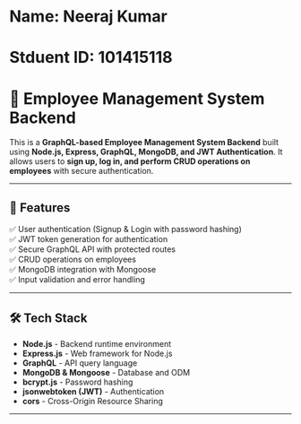 # Name: Neeraj Kumar
# Stduent ID: 101415118


# 🚀 Employee Management System Backend

This is a **GraphQL-based Employee Management System Backend** built using **Node.js, Express, GraphQL, MongoDB, and JWT Authentication**. It allows users to **sign up, log in, and perform CRUD operations on employees** with secure authentication.

---

## 📌 Features
✅ User authentication (Signup & Login with password hashing)  
✅ JWT token generation for authentication  
✅ Secure GraphQL API with protected routes  
✅ CRUD operations on employees  
✅ MongoDB integration with Mongoose  
✅ Input validation and error handling  

---

## 🛠️ Tech Stack
- **Node.js** - Backend runtime environment  
- **Express.js** - Web framework for Node.js  
- **GraphQL** - API query language  
- **MongoDB & Mongoose** - Database and ODM  
- **bcrypt.js** - Password hashing  
- **jsonwebtoken (JWT)** - Authentication  
- **cors** - Cross-Origin Resource Sharing  

---


